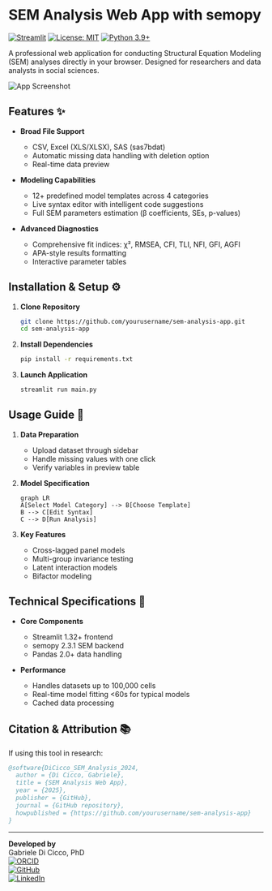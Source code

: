 # SEM Analysis Web App with semopy

[![Streamlit](https://static.streamlit.io/badges/streamlit_badge_black_white.svg)](https://your-app-url.streamlit.app/)
[![License: MIT](https://img.shields.io/badge/License-MIT-yellow.svg)](https://opensource.org/licenses/MIT)
[![Python 3.9+](https://img.shields.io/badge/Python-3.9%2B-blue.svg)](https://www.python.org/)

A professional web application for conducting Structural Equation Modeling (SEM) analyses directly in your browser. Designed for researchers and data analysts in social sciences.

![App Screenshot](https://via.placeholder.com/800x400.png?text=SEM+Analysis+Interface) <!-- Add real screenshot -->

## Features ✨

- **Broad File Support**
  - CSV, Excel (XLS/XLSX), SAS (sas7bdat)
  - Automatic missing data handling with deletion option
  - Real-time data preview

- **Modeling Capabilities**
  - 12+ predefined model templates across 4 categories
  - Live syntax editor with intelligent code suggestions
  - Full SEM parameters estimation (β coefficients, SEs, p-values)

- **Advanced Diagnostics**
  - Comprehensive fit indices: χ², RMSEA, CFI, TLI, NFI, GFI, AGFI
  - APA-style results formatting
  - Interactive parameter tables

## Installation & Setup ⚙️

1. **Clone Repository**
   ```bash
   git clone https://github.com/yourusername/sem-analysis-app.git
   cd sem-analysis-app
   ```

2. **Install Dependencies**
   ```bash
   pip install -r requirements.txt
   ```

3. **Launch Application**
   ```bash
   streamlit run main.py
   ```

## Usage Guide 📖

1. **Data Preparation**
   - Upload dataset through sidebar
   - Handle missing values with one click
   - Verify variables in preview table

2. **Model Specification**
   ```mermaid
   graph LR
   A[Select Model Category] --> B[Choose Template]
   B --> C[Edit Syntax]
   C --> D[Run Analysis]
   ```

3. **Key Features**
   - Cross-lagged panel models
   - Multi-group invariance testing
   - Latent interaction models
   - Bifactor modeling

## Technical Specifications 🔧

- **Core Components**
  - Streamlit 1.32+ frontend
  - semopy 2.3.1 SEM backend
  - Pandas 2.0+ data handling

- **Performance**
  - Handles datasets up to 100,000 cells
  - Real-time model fitting <60s for typical models
  - Cached data processing


## Citation & Attribution 📚

If using this tool in research:
```bibtex
@software{DiCicco_SEM_Analysis_2024,
  author = {Di Cicco, Gabriele},
  title = {SEM Analysis Web App},
  year = {2025},
  publisher = {GitHub},
  journal = {GitHub repository},
  howpublished = {https://github.com/yourusername/sem-analysis-app}
}
```

---

**Developed by**  
Gabriele Di Cicco, PhD  
[![ORCID](https://img.shields.io/badge/ORCID-0000--0002--1439--5790-green.svg)](https://orcid.org/0000-0002-1439-5790)  
[![GitHub](https://img.shields.io/badge/GitHub-Profile-blue)](https://github.com/gdc0000)  
[![LinkedIn](https://img.shields.io/badge/LinkedIn-Profile-blue)](https://www.linkedin.com/in/gabriele-di-cicco-124067b0/)
```
